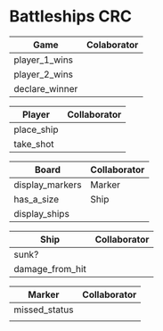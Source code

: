 # Battleships CRC

Game           | Colaborator
----------     |-------------
player_1_wins  |
player_2_wins  |
declare_winner |

Player        | Collaborator
------------- |--------------
place_ship    |
take_shot     |
                  
Board            | Collaborator
-----------      |---------------
display_markers  | Marker
has_a_size       | Ship
display_ships    |

Ship             | Collaborator
-------------    | -------------
sunk?            | 
damage_from_hit  | 

Marker        |Collaborator
------------- |-------------
missed_status |
              |
